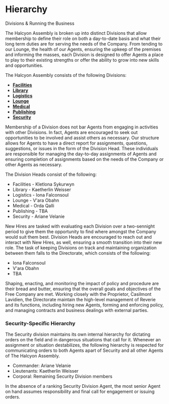 <div id="title">
  <h1>Hierarchy</h1>
  <p>Divisions & Running the Business</p>
</div>

The Halcyon Assembly is broken up into distinct Divisions that allow membership to define their role on both a day-to-date basis and what their long term duties are for serving the needs of the Company. From tending to our Lounge, the health of our Agents, ensuring the upkeep of the premises and informing the masses, each Division is designed to offer Agents a place to play to their existing strengths or offer the ability to grow into new skills and opportunities.

The Halcyon Assembly consists of the following Divisions:

* **[Facilities](https://halcyon-assembly.enjin.com//facilities)**
* **[Library](https://halcyon-assembly.enjin.com//library)**
* **[Logistics](https://halcyon-assembly.enjin.com//logistics)**
* **[Lounge](https://halcyon-assembly.enjin.com//lounge)**
* **[Medical](https://halcyon-assembly.enjin.com//medical)**
* **[Publishing](https://halcyon-assembly.enjin.com/m/publishing)**
* **[Security](https://halcyon-assembly.enjin.com//security)**

Membership of a Division does not bar Agents from engaging in activities with other Divisions. In fact, Agents are encouraged to seek out opportunities to be involved and assist others as necessary. Our structure allows for Agents to have a direct report for assignments, questions, suggestions, or issues in the form of the Division Head. These individuals are responsible for managing the day-to-day assignments of Agents and ensuring completion of assignments based on the needs of the Company or other Agents as necessary.

The Division Heads consist of the following:

* Facilities - Kletlona Sykurwyn
* Library - Kaetherlin Weisser
* Logistics - Iona Falconsoul
* Lounge - V'ara Obahn
* Medical - Orda Qalli
* Publishing - TBA
* Security - Ariane Velanie

New Hires are tasked with evaluating each Division over a two-sennight period to give them the opportunity to find where amongst the Company would suit them best. Division Heads are encouraged to reach out and interact with New Hires, as well, ensuring a smooth transition into their new role. The task of keeping Divisions on track and maintaining organization between them falls to the Directorate, which consists of the following:

* Iona Falconsoul
* V'ara Obahn
* TBA

Shaping, enacting, and monitoring the impact of policy and procedure are their bread and butter, ensuring that the overall goals and objectives of the Free Company are met. Working closely with the Proprietor, Casilmont Lavidien, the Directorate maintain the high-level management of Reverie and its functions, including hiring new Agents, forming and enforcing policy, and managing contracts and business dealings with external parties.

### Security-Specific Hierarchy
The Security division maintains its own internal hierarchy for dictating orders on the field and in dangerous situations that call for it. Whenever an assignment or situation destabilizes, the following hierarchy is respected for communicating orders to both Agents apart of Security and all other Agents of The Halcyon Assembly.
* Commander: Ariane Velanie
* Lieutenants: Kaetherlin Weisser
* Corporal: Remaining Security Division members

In the absence of a ranking Security Division Agent, the most senior Agent on hand assumes responsibility and final call for engagement or issuing orders.
